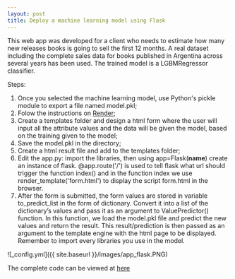 ```yaml
---
layout: post
title: Deploy a machine learning model using Flask
---
```

This web app was developed for a client who needs to estimate how many new releases books is going to sell the first 12 months.
A real dataset including the complete sales data for books published in Argentina across several years has been used.
The trained model is a LGBMRegressor classifier.

Steps:
1. Once you selected the machine learning model, use Python's pickle module to export a file named model.pkl;
2. Folow the instructions on [Render](https://render.com/docs/deploy-flask);
3. Create a templates folder and design a html form where the user will input all the attribute values and the data will be given the model, based on the training given to the model;
4. Save the model.pkl in the directory;
5. Create a html result file and add to the templates folder;
6. Edit the app.py: import the libraries, then using app=Flask(__name__) create an instance of flask.
@app.route('/') is used to tell flask what url should trigger the function index() and in the function index we use render_template('form.html') to display the script form.html in the browser.
7. After the form is submitted, the form values are stored in variable to_predict_list in the form of dictionary. Convert it into a list of the dictionary’s values and pass it as an argument to ValuePredictor() function. In this function, we load the model.pkl file and predict the new values and return the result. This result/prediction is then passed as an argument to the template engine with the html page to be displayed.
Remember to import every libraries you use in the model.

![_config.yml]({{ site.baseurl }}/images/app_flask.PNG)

The complete code can be viewed at [here]()
